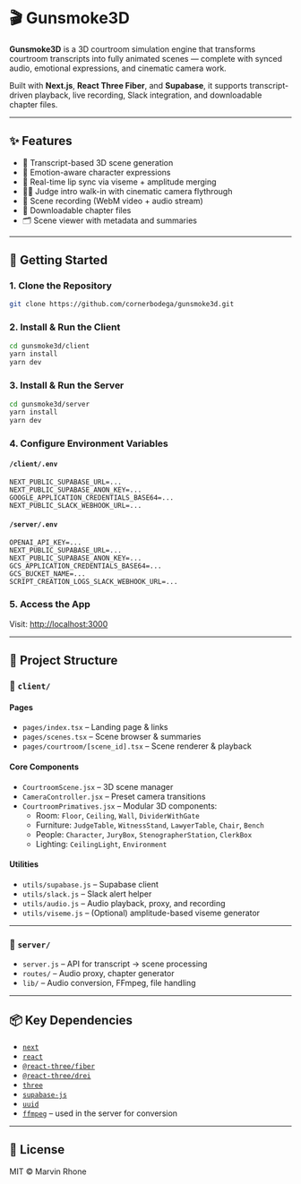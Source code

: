 # 🎬 Gunsmoke3D

**Gunsmoke3D** is a 3D courtroom simulation engine that transforms courtroom transcripts into fully animated scenes — complete with synced audio, emotional expressions, and cinematic camera work.

Built with **Next.js**, **React Three Fiber**, and **Supabase**, it supports transcript-driven playback, live recording, Slack integration, and downloadable chapter files.

---

## ✨ Features

- 📜 Transcript-based 3D scene generation
- 🧠 Emotion-aware character expressions
- 👄 Real-time lip sync via viseme + amplitude merging
- 👩‍⚖️ Judge intro walk-in with cinematic camera flythrough
- 🎥 Scene recording (WebM video + audio stream)
- 📁 Downloadable chapter files
- 🗂️ Scene viewer with metadata and summaries

---

## 🚀 Getting Started

### 1. Clone the Repository

```bash
git clone https://github.com/cornerbodega/gunsmoke3d.git
```

### 2. Install & Run the Client

```bash
cd gunsmoke3d/client
yarn install
yarn dev
```

### 3. Install & Run the Server

```bash
cd gunsmoke3d/server
yarn install
yarn dev
```

### 4. Configure Environment Variables

#### `/client/.env`

```env
NEXT_PUBLIC_SUPABASE_URL=...
NEXT_PUBLIC_SUPABASE_ANON_KEY=...
GOOGLE_APPLICATION_CREDENTIALS_BASE64=...
NEXT_PUBLIC_SLACK_WEBHOOK_URL=...
```

#### `/server/.env`

```env
OPENAI_API_KEY=...
NEXT_PUBLIC_SUPABASE_URL=...
NEXT_PUBLIC_SUPABASE_ANON_KEY=...
GCS_APPLICATION_CREDENTIALS_BASE64=...
GCS_BUCKET_NAME=...
SCRIPT_CREATION_LOGS_SLACK_WEBHOOK_URL=...
```

### 5. Access the App

Visit: [http://localhost:3000](http://localhost:3000)

---

## 🧱 Project Structure

### 📁 `client/`

#### Pages

- `pages/index.tsx` – Landing page & links
- `pages/scenes.tsx` – Scene browser & summaries
- `pages/courtroom/[scene_id].tsx` – Scene renderer & playback

#### Core Components

- `CourtroomScene.jsx` – 3D scene manager
- `CameraController.jsx` – Preset camera transitions
- `CourtroomPrimatives.jsx` – Modular 3D components:
  - Room: `Floor`, `Ceiling`, `Wall`, `DividerWithGate`
  - Furniture: `JudgeTable`, `WitnessStand`, `LawyerTable`, `Chair`, `Bench`
  - People: `Character`, `JuryBox`, `StenographerStation`, `ClerkBox`
  - Lighting: `CeilingLight`, `Environment`

#### Utilities

- `utils/supabase.js` – Supabase client
- `utils/slack.js` – Slack alert helper
- `utils/audio.js` – Audio playback, proxy, and recording
- `utils/viseme.js` – (Optional) amplitude-based viseme generator

---

### 📁 `server/`

- `server.js` – API for transcript → scene processing
- `routes/` – Audio proxy, chapter generator
- `lib/` – Audio conversion, FFmpeg, file handling

---

## 📦 Key Dependencies

- [`next`](https://nextjs.org)
- [`react`](https://reactjs.org)
- [`@react-three/fiber`](https://github.com/pmndrs/react-three-fiber)
- [`@react-three/drei`](https://github.com/pmndrs/drei)
- [`three`](https://threejs.org)
- [`supabase-js`](https://github.com/supabase/supabase-js)
- [`uuid`](https://www.npmjs.com/package/uuid)
- [`ffmpeg`](https://ffmpeg.org) – used in the server for conversion

---

## 📝 License

MIT © Marvin Rhone
